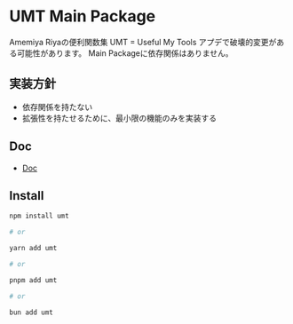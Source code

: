 # UMT Main Package

Amemiya Riyaの便利関数集
UMT = Useful My Tools
アプデで破壊的変更がある可能性があります。
Main Packageに依存関係はありません。

## 実装方針

- 依存関係を持たない
- 拡張性を持たせるために、最小限の機能のみを実装する

## Doc

- [Doc](./doc/index.md)

## Install

```bash
npm install umt

# or

yarn add umt

# or

pnpm add umt

# or

bun add umt
```
